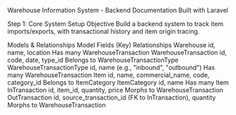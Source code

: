Warehouse Information System - Backend Documentation
Built with Laravel

Step 1: Core System Setup
Objective
Build a backend system to track item imports/exports, with transactional history and item origin tracing.

Models & Relationships
Model	Fields (Key)	Relationships
Warehouse	id, name, location	Has many WarehouseTransaction
WarehouseTransaction	id, code, date, type_id	Belongs to WarehouseTransactionType
WarehouseTransactionType	id, name (e.g., "inbound", "outbound")	Has many WarehouseTransaction
Item	id, name, commercial_name, code, category_id	Belongs to ItemCategory
ItemCategory	id, name	Has many Item
InTransaction	id, item_id, quantity, price	Morphs to WarehouseTransaction
OutTransaction	id, source_transaction_id (FK to InTransaction), quantity	Morphs to WarehouseTransaction

